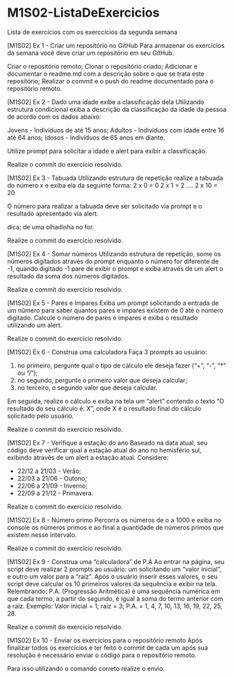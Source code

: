 # M1S02-ListaDeExercicios
 Lista de exercícios com os exerccícios da segunda semana

[M1S02] Ex 1 - Criar um repositório no GitHub
Para armazenar os exercícios da semana você deve criar um repositório em seu GitHub.

Criar o repositório remoto;
Clonar o repositório criado;
Adicionar e documentar o readme.md com a descrição sobre o que se trata este repositório;
Realizar o commit e o push do readme documentado para o repositório remoto.

[M1S02] Ex 2 - Dado uma idade exibe a classificação dela
Utilizando estrutura condicional exiba a descrição da classificação da idade da pessoa de acordo com os dados abaixo:

Jovens - Indivíduos de até 15 anos;
Adultos - Indivíduos com idade entre 16 até 64 anos;
Idosos - Indivíduos de 65 anos em diante.

Utilize prompt para solicitar a idade e alert para exibir a classificação.

Realize o commit do exercício resolvido.


[M1S02] Ex 3 - Tabuada
Utilizando estrutura de repetição realize a tabuada do número x e exiba ela da seguinte forma:
2 x 0 = 0
2 x 1 = 2
....
2 x 10 = 20

O número para realizar a tabuada deve ser solicitado via prompt e o resultado apresentado via alert.

dica: de uma olhadinha no for.

Realize o commit do exercício resolvido.


[M1S02] Ex 4 - Somar números
Utilizando estrutura de repetição, some os números digitados através do prompt enquanto o número for diferente de -1, quando digitado -1 pare de exibir o prompt e exiba através de um alert o resultado da soma dos números digitados.

Realize o commit do exercício resolvido.



[M1S02] Ex 5 - Pares e Impares
Exiba um prompt solicitando a entrada de um número para saber quantos pares e impares existem de 0 até o número digitado.
Calcule o número de pares e impares e exiba o resultado utilizando um alert.

Realize o commit do exercício resolvido.


[M1S02] Ex 6 - Construa uma calculadora
Faça 3 prompts ao usuário:
1. no primeiro, pergunte qual o tipo de cálculo ele deseja fazer (“+”, “-”, “*” ou “/”);
2. no segundo, pergunte o primeiro valor que deseja calcular;
3. no terceiro, o segundo valor que deseja calcular.

Em seguida, realize o cálculo e exiba na tela um “alert” contendo o texto “O resultado do seu cálculo é: X”, onde X é o resultado final do cálculo solicitado pelo usuário.

Realize o commit do exercício resolvido.


[M1S02] Ex 7 - Verifique a estação do ano
Baseado na data atual, seu código deve verificar qual a estação atual do ano no hemisfério sul, exibindo através de um alert a estação atual.
Considere:
- 22/12 a 21/03 - Verão;
- 22/03 a 21/06 - Outono;
- 22/06 a 21/09 - Inverno;
- 22/09 a 21/12 - Primavera.

Realize o commit do exercício resolvido.


[M1S02] Ex 8 - Número primo
Percorra os números de o a 1000 e exiba no console os números primos e ao final a quantidade de números primos que existem nesse intervalo.

Realize o commit do exercício resolvido.



[M1S02] Ex 9 - Construa uma “calculadora” de P.A
Ao entrar na página, seu script deve realizar 2 prompts ao usuário: um solicitando um “valor inicial”, e outro um valor para a “raíz”. Após o usuário inserir esses valores, o seu script deve calcular os 10 primeiros valores da sequência e exibir na tela.
Relembrando: P.A. (Progressão Aritmética) é uma sequência numérica em que cada termo, a partir do segundo, é igual à soma do termo anterior com a raiz. Exemplo: Valor inicial = 1; raiz = 3; P.A. = 1, 4, 7, 10, 13, 16, 19, 22, 25, 28.

Realize o commit do exercício resolvido.


[M1S02] Ex 10 - Enviar os exercícios para o repositório remoto
Após finalizar todos os exercícios e ter feito o commit de cada um após sua resolução é necessário enviar o código para o repositório remoto.

Para isso utilizando o comando correto realize o envio.